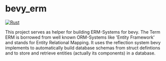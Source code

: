 # bevy_erm
[![Rust](https://github.com/thorbenbaerentson/bevy_erm/actions/workflows/rust.yml/badge.svg)](https://github.com/thorbenbaerentson/bevy_erm/actions/workflows/rust.yml)

This project serves as helper for building ERM-Systems for bevy. The Term ERM is borrowed from well known ORM-Systems like 'Entity Framework' and stands for Entity Relational Mapping. It uses the reflection system bevy implements to automatically build database schemas from struct defintions and to store and retrieve entities (actually its components) in a database. 

